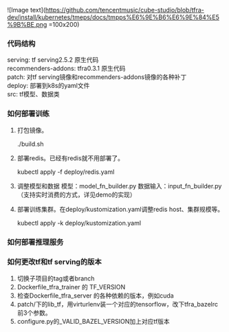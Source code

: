![Image text](https://github.com/tencentmusic/cube-studio/blob/tfra-dev/install/kubernetes/tmeps/docs/tmpps%E6%9E%B6%E6%9E%84%E5%9B%BE.png =100x200)

### 代码结构

serving: tf serving2.5.2 原生代码  
recommenders-addons: tfra0.3.1 原生代码  
patch: 对tf serving镜像和recommenders-addons镜像的各种补丁  
deploy: 部署到k8s的yaml文件  
src: tf模型、数据类  

### 如何部署训练

1. 打包镜像。
    
    ./build.sh    
    
2. 部署redis。已经有redis就不用部署了。  

    kubectl apply -f deploy/redis.yaml
    
3. 调整模型和数据
    模型：model_fn_builder.py
    数据输入：input_fn_builder.py（支持实时消费的方式，详见demo的实现）

3. 部署训练集群。在deploy/kustomization.yaml调整redis host、集群规模等。

    kubectl apply -k deploy/kustomization.yaml

### 如何部署推理服务


### 如何更改tf和tf serving的版本

1. 切换子项目的tag或者branch  
2. Dockerfile_tfra_trainer 的 TF_VERSION  
3. 检查Dockerfile_tfra_server 的各种依赖的版本，例如cuda  
4. patch/下的lib_tf，用virturlenv装一个对应的tensorflow，改下tfra_bazelrc前3个参数。  
5. configure.py的_VALID_BAZEL_VERSION加上对应tf版本  
